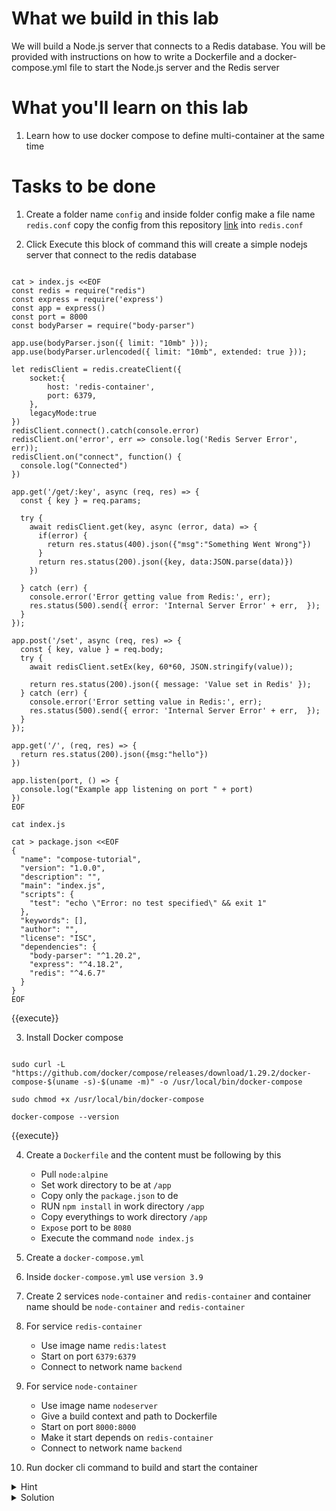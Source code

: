 # What we build in this lab

We will build a Node.js server that connects to a Redis database. You will be provided with instructions on how to write a Dockerfile and a docker-compose.yml file to start the Node.js server and the Redis server

# What you'll learn on this lab

1. Learn how to use docker compose to define multi-container at the same time

# Tasks to be done


1. Create a folder name `config` and inside folder config make a file name `redis.conf` copy the config from this repository <a href="https://github.com/chitsanuponjate/redis-config/blob/main/redis.conf"  rel="noreferrer" target="_blank">link</a> into `redis.conf`

2. Click Execute this block of command this will create a simple nodejs server that connect to the redis database


  ```plain

  cat > index.js <<EOF
  const redis = require("redis")
  const express = require('express')
  const app = express()
  const port = 8000
  const bodyParser = require("body-parser")

  app.use(bodyParser.json({ limit: "10mb" }));
  app.use(bodyParser.urlencoded({ limit: "10mb", extended: true }));

  let redisClient = redis.createClient({
      socket:{
          host: 'redis-container',
          port: 6379,
      },
      legacyMode:true
  })
  redisClient.connect().catch(console.error)
  redisClient.on('error', err => console.log('Redis Server Error', err));
  redisClient.on("connect", function() {
    console.log("Connected")
  })

  app.get('/get/:key', async (req, res) => {
    const { key } = req.params;

    try {
      await redisClient.get(key, async (error, data) => {
        if(error) {
          return res.status(400).json({"msg":"Something Went Wrong"})
        }
        return res.status(200).json({key, data:JSON.parse(data)})
      })

    } catch (err) {
      console.error('Error getting value from Redis:', err);
      res.status(500).send({ error: 'Internal Server Error' + err,  });
    }
  });

  app.post('/set', async (req, res) => {
    const { key, value } = req.body;
    try {
      await redisClient.setEx(key, 60*60, JSON.stringify(value));

      return res.status(200).json({ message: 'Value set in Redis' });
    } catch (err) {
      console.error('Error setting value in Redis:', err);
      res.status(500).send({ error: 'Internal Server Error' + err,  });
    }
  });

  app.get('/', (req, res) => {
    return res.status(200).json({msg:"hello"})
  })

  app.listen(port, () => {
    console.log("Example app listening on port " + port)
  })
  EOF

  cat index.js

  cat > package.json <<EOF
  {
    "name": "compose-tutorial",
    "version": "1.0.0",
    "description": "",
    "main": "index.js",
    "scripts": {
      "test": "echo \"Error: no test specified\" && exit 1"
    },
    "keywords": [],
    "author": "",
    "license": "ISC",
    "dependencies": {
      "body-parser": "^1.20.2",
      "express": "^4.18.2",
      "redis": "^4.6.7"
    }
  }
  EOF

  ```
  {{execute}}

3. Install Docker compose
  ```plain

  sudo curl -L "https://github.com/docker/compose/releases/download/1.29.2/docker-compose-$(uname -s)-$(uname -m)" -o /usr/local/bin/docker-compose

  sudo chmod +x /usr/local/bin/docker-compose

  docker-compose --version

  ```
  {{execute}}


4. Create a `Dockerfile` and the content must be following by this 
    - Pull `node:alpine`
    - Set work directory to be at `/app`
    - Copy only the `package.json` to de
    - RUN `npm install` in work directory `/app`
    - Copy everythings to work directory `/app`
    - `Expose` port to be `8080`
    - Execute the command `node index.js`

5. Create a `docker-compose.yml`

6. Inside `docker-compose.yml` use `version 3.9`

7. Create 2 services `node-container` and `redis-container` and container name should be `node-container` and `redis-container`


8. For service `redis-container` 
    - Use image name `redis:latest`
    - Start on port `6379:6379`
    - Connect to network name `backend`

9. For service `node-container` 
    - Use image name `nodeserver`
    - Give a build context and path to Dockerfile
    - Start on port `8000:8000`
    - Make it start depends on `redis-container`
    - Connect to network name `backend`

10. Run docker cli command to build and start the container

<details>
<summary>Hint</summary>

All neccessary command in this lab
1. `mkdir (folder name)` - Use to create a folder
2. `touch (filename)` - Use to create a file
3. `nano (filename)` - Use to edit a file
4. `docker-compose build` - Use to build Docker images for services defined in a docker-compose.yml
5. `docker-compose up` - Use to build all the services into container
6. `docker-compose down` - Use to remove all the container in the services
7. `docker image ls` - Use to call all the image that exist on machine
8. `docker container ps -a` - Use to list all exist container
9. `docker image rm (image name)` - Use to delete a docker image with a specifig name
10. `docker container rm (container name)` - Use to delete a docker container with a specifig container

All neccessary Dockerfile syntax
1. `FROM (docker image name):(tag)` -  Specifies the starting point image for your Docker image
2. `WORKDIR (/path/to/workdir)` - Sets the folder inside the container where commands will be executed
3. `COPY (path of file or folder that you want to copy) (destination of the file or folder) ` - Moves files or folders from your computer to the container
4. `RUN` - Used to execute commands during the image build process. It allows you to run any command that you would typically run on a command line inside the container
4. `EXPOSE (number of port that the image will be running on)` - Declares the port on which the container will listen for incoming connections
5. `CMD ["(command line)"]` - Defines the default command to run when the container starts

All neccessary docker-compose.yml syntax
```plain
version: (version number)

services:
  (service name):
    container_name: (container name)
    image: (image name)
    build:
      context: (path of the folder to be build)
      dockerfile: (path to Dockerfile)
    ports:
      - (port number):(port number)
    depends_on:
      - (if this container name is start this container will start after)
    networks:
      - (network name)
  
networks:
  (network name):
```

</details>


<details>
<summary>Solution</summary>

Create all file 

```plain

cat > index.js <<EOF
const redis = require("redis")
const express = require('express')
const app = express()
const port = 8000
const bodyParser = require("body-parser")

app.use(bodyParser.json({ limit: "10mb" }));
app.use(bodyParser.urlencoded({ limit: "10mb", extended: true }));

let redisClient = redis.createClient({
    socket:{
        host: 'redis-container',
        port: 6379,
    },
    legacyMode:true
})
redisClient.connect().catch(console.error)
redisClient.on('error', err => console.log('Redis Server Error', err));
redisClient.on("connect", function() {
  console.log("Connected")
})

app.get('/get/:key', async (req, res) => {
  const { key } = req.params;

  try {
    await redisClient.get(key, async (error, data) => {
      if(error) {
        return res.status(400).json({"msg":"Something Went Wrong"})
      }
      return res.status(200).json({key, data:JSON.parse(data)})
    })

  } catch (err) {
    console.error('Error getting value from Redis:', err);
    res.status(500).send({ error: 'Internal Server Error' + err,  });
  }
});

app.post('/set', async (req, res) => {
  const { key, value } = req.body;
  try {
    await redisClient.setEx(key, 60*60, JSON.stringify(value));

    return res.status(200).json({ message: 'Value set in Redis' });
  } catch (err) {
    console.error('Error setting value in Redis:', err);
    res.status(500).send({ error: 'Internal Server Error' + err,  });
  }
});

app.get('/', (req, res) => {
  return res.status(200).json({msg:"hello"})
})

app.listen(port, () => {
  console.log("Example app listening on port " + port)
})
EOF

cat > package.json <<EOF
{
  "name": "compose-tutorial",
  "version": "1.0.0",
  "description": "",
  "main": "index.js",
  "scripts": {
    "test": "echo \"Error: no test specified\" && exit 1"
  },
  "keywords": [],
  "author": "",
  "license": "ISC",
  "dependencies": {
    "body-parser": "^1.20.2",
    "express": "^4.18.2",
    "redis": "^4.6.7"
  }
}
EOF


cat > docker-compose.yml <<EOF
version: '3.9'
services: 

  node-container:
    container_name: node-container
    image: nodeserver
    build: 
      context: .
      dockerfile: Dockerfile
    ports:
      - 8000:8000
    depends_on:
      - redis-container
    networks:
      - backend 

  redis-container:
    container_name: redis-container
    image: redis:latest
    ports:
      - 6379:6379
    networks:
      - backend
    
networks:
  backend:
EOF


cat > Dockerfile <<EOF
FROM node:alpine

WORKDIR /app

COPY package*.json ./

RUN npm install

COPY . .

EXPOSE 8000

CMD ["node", "index.js"]
EOF


```{{exec}}

Docker cli command
```plain

docker-compose build

docker-compose up

```{{exec}}

</details>

